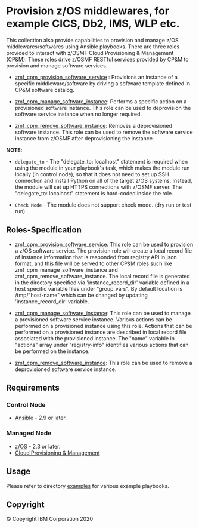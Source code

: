 # Provision z/OS middlewares, for example CICS, Db2, IMS, WLP etc.

This collection also provide capabilities to provision and manage z/OS middlewares/softwares using Ansible playbooks. There are three roles provided to interact with z/OSMF Cloud Provisioning & Management (CP&M). These roles drive z/OSMF RESTful services provided by CP&M to provision and manage software services.

- [zmf_cpm_provision_software_service](../roles/zmf_cpm_provision_software_service) : Provisions an instance of a specific middleware/software by driving a software template defined in CP&M software catalog.

- [zmf_cpm_manage_software_instance](../roles/zmf_cpm_manage_software_instance): Performs a specific action on a provisioned software instance. This role can be used to deprovision the software service instance when no longer required.

- [zmf_cpm_remove_software_instance](../roles/zmf_cpm_remove_software_instance): Removes a deprovisioned software instance. This role can be used to remove the software service instance from z/OSMF after deprovisioning the instance.

**NOTE**:

- `delegate_to` - The "delegate_to: localhost" statement is required when using the module in your playbook's task, which makes the module run locally (in control node), so that it does not need to set up SSH connection and install Python on all of the target z/OS systems. Instead, the module will set up HTTPS connections with z/OSMF server. The "delegate_to: localhost" statement is hard-coded inside the role.

- `Check Mode` - The module does not support check mode. (dry run or test run)

## Roles-Specification

- [zmf_cpm_provision_software_service](../roles/zmf_cpm_provision_software_service/README.md): This role can be used to provision a z/OS software service. The provision role will create a local record file of instance information that is responded from registry API in json format, and this file will be served to other CP&M roles such like zmf_cpm_manage_software_instance and zmf_cpm_remove_software_instance. The local record file is generated in the directory specified via 'instance_record_dir' variable defined in a host specific variable files under "group_vars". By default location is /tmp/"host-name" which can be changed by updating 'instance_record_dir' variable.

- [zmf_cpm_manage_software_instance](../roles/zmf_cpm_manage_software_instance/README.md): This role can be used to manage a provisioned software service instance. Various actions can be performed on a provisioned instance using this role. Actions that can be performed on a provisioned instance are described in local record file associated with the provisioned instance. The "name" variable in "actions" array under "registry-info" identifies various actions that can be performed on the instance.

- [zmf_cpm_remove_software_instance](../roles/zmf_cpm_remove_software_instance/README.md): This role can be used to remove a deprovisioned software service instance.

## Requirements

### Control Node

- [Ansible](https://docs.ansible.com/ansible/latest/installation_guide/intro_installation.html) - 2.9 or later.

### Managed Node

- [z/OS](https://www.ibm.com/support/knowledgecenter/SSLTBW_2.3.0/com.ibm.zos.v2r3/en/homepage.html) - 2.3 or later.
- [Cloud Provisioning & Management](https://www.ibm.com/support/z-content-solutions/cloud-provisioning)

## Usage

Please refer to directory [examples](../examples/README.md) for various example playbooks.

## Copyright

© Copyright IBM Corporation 2020
